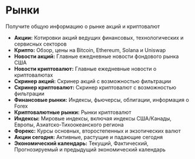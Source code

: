 # **Рынки**

Получите общую информацию о рынке акций и криптовалют
- **Акции:** Котировки акций ведущих финансовых, технологических и сервисных секторов
- **Крипто:** Обзор, цены на Bitcoin, Ethereum, Solana и Uniswap
- **Новости акций:** Главные ежедневные новости фондового рынка США
- **Новости криптовалют:** Главные ежедневные новости о криптовалютах
- **Скринер акций:** Скринер акций с возможностью фильтрации
- **Скринер криптовалют:** Скринер криптовалют с возможностью фильтрации
- **Финансовые рынки:** Индексы, фьючерсы, облигации, информация о Forex
- **Криптовалютные рынки:** Рынки криптовалют
- **Индексы:** Мировые индексы, включая индексы США/Канады, Европы, Азиатско-Тихоокеанского региона
- **Форекс:** Курсы основных, второстепенных и экзотических валют
- **Акции сегодня:** Активные, растущие и падающие сегодня
- **Экономический календарь:** Текущий, Фактический, Прогнозируемый и предыдущий экономический календарь
